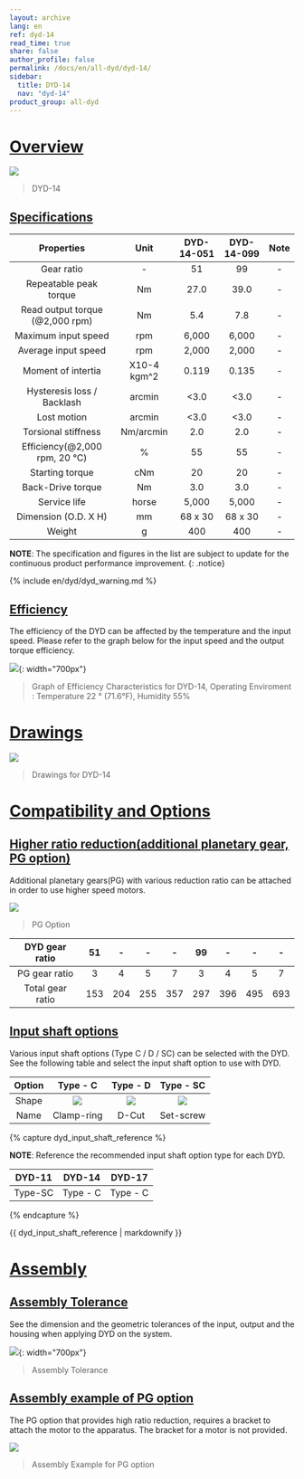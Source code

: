 ```yaml
---
layout: archive
lang: en
ref: dyd-14
read_time: true
share: false
author_profile: false
permalink: /docs/en/all-dyd/dyd-14/
sidebar:
  title: DYD-14
  nav: "dyd-14"
product_group: all-dyd
---
```


# [Overview](#overview)

![](/assets/images/dyd/dyd_14_product_image_01.png)

> DYD-14

## [Specifications](#specifications)

|             Properties             |    Unit     | DYD-14-051 | DYD-14-099 | Note |
|:----------------------------------:|:-----------:|:----------:|:----------:|:----:|
|             Gear ratio             |      -      |     51     |     99     |  -   |
|       Repeatable peak torque       |     Nm      |    27.0    |    39.0    |  -   |
| Read output torque<br>(@2,000 rpm) |     Nm      |    5.4     |    7.8     |  -   |
|        Maximum input speed         |     rpm     |   6,000    |   6,000    |  -   |
|        Average input speed         |     rpm     |   2,000    |   2,000    |  -   |
|         Moment of intertia         | X10-4 kgm^2 |   0.119    |   0.135    |  -   |
|     Hysteresis loss / Backlash     |   arcmin    |    <3.0    |    <3.0    |  -   |
|            Lost motion             |   arcmin    |    <3.0    |    <3.0    |  -   |
|        Torsional stiffness         |  Nm/arcmin  |    2.0     |    2.0     |  -   |
| Efficiency(@2,000 rpm, 20 &#8451;) |      %      |     55     |     55     |  -   |
|          Starting torque           |     cNm     |     20     |     20     |  -   |
|         Back-Drive torque          |     Nm      |    3.0     |    3.0     |  -   |
|            Service life            |    horse    |   5,000    |   5,000    |  -   |
|        Dimension (O.D. X H)        |     mm      |  68 x 30   |  68 x 30   |  -   |
|               Weight               |      g      |    400     |    400     |  -   |

**NOTE**: The specification and figures in the list are subject to update for the continuous product performance improvement.
{: .notice}

{% include en/dyd/dyd_warning.md %}

## [Efficiency](#efficiency)

The efficiency of the DYD can be affected by the temperature and the input speed. Please refer to the graph below for the input speed and the output torque efficiency.

![](/assets/images/dyd/dyd_14_efficiency.png){: width="700px"}

> Graph of Efficiency Characteristics for DYD-14, Operating Enviroment : Temperature 22 &deg; (71.6&deg;F), Humidity 55%

# [Drawings](#drawings)

![](/assets/images/dyd/dyd_14_drawings.png)

> Drawings for DYD-14 

# [Compatibility and Options](#compatibility-and-options)

## [Higher ratio reduction(additional planetary gear, PG option)](#higher-ratio-reductionadditional-planetary-gear-pg-option)

Additional planetary gears(PG) with various reduction ratio can be attached in order to use higher speed motors.

![](/assets/images/dyd/dyd_14_pg_option_01.png)

> PG Option

|  DYD gear ratio  | 51  |  -  |  -  |  -  | 99  |  -  |  -  |  -  |
|:----------------:|:---:|:---:|:---:|:---:|:---:|:---:|:---:|:---:|
|  PG gear ratio   |  3  |  4  |  5  |  7  |  3  |  4  |  5  |  7  |
| Total gear ratio | 153 | 204 | 255 | 357 | 297 | 396 | 495 | 693 |

## [Input shaft options](#input-shaft-options)

Various input shaft options (Type C / D / SC) can be selected with the DYD. See the following table and select the input shaft option to use with DYD. 

| Option |                   Type - C                    |               Type - D                |                 Type - SC                 |
|:------:|:---------------------------------------------:|:-------------------------------------:|:-----------------------------------------:|
| Shape  | ![](/assets/images/dyd/dyd_clamp_ring_01.png) | ![](/assets/images/dyd/dyd_d_cut.png) | ![](/assets/images/dyd/dyd_set_screw.png) |
|  Name  |                  Clamp-ring                   |                 D-Cut                 |                 Set-screw                 |

{% capture dyd_input_shaft_reference %}

**NOTE**: Reference the recommended input shaft option type for each DYD.

| DYD-11  |  DYD-14  |  DYD-17  |
|:-------:|:--------:|:--------:|
| Type-SC | Type - C | Type - C |

{% endcapture %}

<div class="notice">{{ dyd_input_shaft_reference | markdownify }}</div>

# [Assembly](#assembly)

## [Assembly Tolerance](#assembly-tolerance)

See the dimension and the geometric tolerances of the input, output and the housing when applying DYD on the system.

![](/assets/images/dyd/dyd_14_assembly_tollerance_01.png){: width="700px"}

> Assembly Tolerance

## [Assembly example of PG option](#assembly-example-of-pg-option)

The PG option that provides high ratio reduction, requires a bracket to attach the motor to the apparatus. The bracket for a motor is not provided.

![](/assets/images/dyd/dyd_14_pg_option_assembly_01.png)

> Assembly Example for PG option
